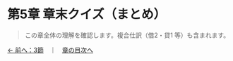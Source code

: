 # 第5章 章末クイズ（まとめ）

> この章全体の理解を確認します。複合仕訳（借2・貸1 等）も含まれます。

<div id="quiz-ch05"
     data-quiz-src="../quizzes/ch05.json"
     data-quiz-id="ch05"
     data-accounts-src="../assets/data/accounts.ch05.json"></div>

[← 前へ：3節](03-transfers.md)　｜　[章の目次へ](index.md)
